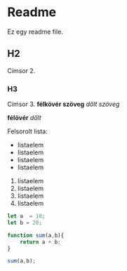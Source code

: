 # Readme

Ez egy readme file.

## H2

Címsor 2.

### H3

Címsor 3.
__félkövér szöveg__
_dőlt szöveg_

**félövér**
*dőlt*

Felsorolt lista:
* listaelem
* listaelem
* listaelem
* listaelem

1. listaelem
2. listaelem
3. listaelem
4. listaelem

```javascript
let a  = 10;
let b = 20;

function sum(a,b){
    return a + b;
}

sum(a,b);
```